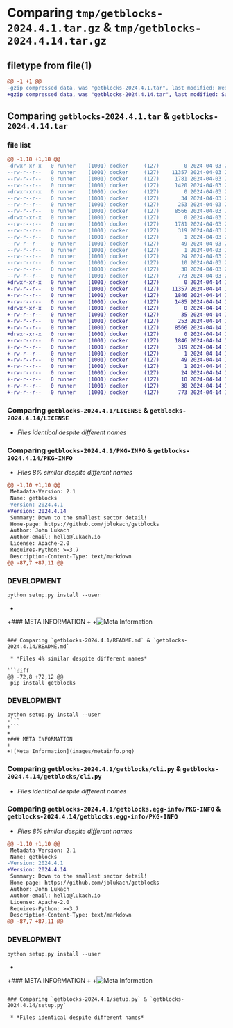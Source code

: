 # Comparing `tmp/getblocks-2024.4.1.tar.gz` & `tmp/getblocks-2024.4.14.tar.gz`

## filetype from file(1)

```diff
@@ -1 +1 @@
-gzip compressed data, was "getblocks-2024.4.1.tar", last modified: Wed Apr  3 23:45:56 2024, max compression
+gzip compressed data, was "getblocks-2024.4.14.tar", last modified: Sun Apr 14 13:07:12 2024, max compression
```

## Comparing `getblocks-2024.4.1.tar` & `getblocks-2024.4.14.tar`

### file list

```diff
@@ -1,18 +1,18 @@
-drwxr-xr-x   0 runner    (1001) docker     (127)        0 2024-04-03 23:45:56.589134 getblocks-2024.4.1/
--rw-r--r--   0 runner    (1001) docker     (127)    11357 2024-04-03 23:45:52.000000 getblocks-2024.4.1/LICENSE
--rw-r--r--   0 runner    (1001) docker     (127)     1781 2024-04-03 23:45:56.589134 getblocks-2024.4.1/PKG-INFO
--rw-r--r--   0 runner    (1001) docker     (127)     1420 2024-04-03 23:45:52.000000 getblocks-2024.4.1/README.md
-drwxr-xr-x   0 runner    (1001) docker     (127)        0 2024-04-03 23:45:56.589134 getblocks-2024.4.1/getblocks/
--rw-r--r--   0 runner    (1001) docker     (127)       34 2024-04-03 23:45:52.000000 getblocks-2024.4.1/getblocks/__init__.py
--rw-r--r--   0 runner    (1001) docker     (127)      253 2024-04-03 23:45:52.000000 getblocks-2024.4.1/getblocks/__main__.py
--rw-r--r--   0 runner    (1001) docker     (127)     8566 2024-04-03 23:45:52.000000 getblocks-2024.4.1/getblocks/cli.py
-drwxr-xr-x   0 runner    (1001) docker     (127)        0 2024-04-03 23:45:56.589134 getblocks-2024.4.1/getblocks.egg-info/
--rw-r--r--   0 runner    (1001) docker     (127)     1781 2024-04-03 23:45:56.000000 getblocks-2024.4.1/getblocks.egg-info/PKG-INFO
--rw-r--r--   0 runner    (1001) docker     (127)      319 2024-04-03 23:45:56.000000 getblocks-2024.4.1/getblocks.egg-info/SOURCES.txt
--rw-r--r--   0 runner    (1001) docker     (127)        1 2024-04-03 23:45:56.000000 getblocks-2024.4.1/getblocks.egg-info/dependency_links.txt
--rw-r--r--   0 runner    (1001) docker     (127)       49 2024-04-03 23:45:56.000000 getblocks-2024.4.1/getblocks.egg-info/entry_points.txt
--rw-r--r--   0 runner    (1001) docker     (127)        1 2024-04-03 23:45:56.000000 getblocks-2024.4.1/getblocks.egg-info/not-zip-safe
--rw-r--r--   0 runner    (1001) docker     (127)       24 2024-04-03 23:45:56.000000 getblocks-2024.4.1/getblocks.egg-info/requires.txt
--rw-r--r--   0 runner    (1001) docker     (127)       10 2024-04-03 23:45:56.000000 getblocks-2024.4.1/getblocks.egg-info/top_level.txt
--rw-r--r--   0 runner    (1001) docker     (127)       38 2024-04-03 23:45:56.589134 getblocks-2024.4.1/setup.cfg
--rw-r--r--   0 runner    (1001) docker     (127)      773 2024-04-03 23:45:52.000000 getblocks-2024.4.1/setup.py
+drwxr-xr-x   0 runner    (1001) docker     (127)        0 2024-04-14 13:07:12.687512 getblocks-2024.4.14/
+-rw-r--r--   0 runner    (1001) docker     (127)    11357 2024-04-14 13:07:08.000000 getblocks-2024.4.14/LICENSE
+-rw-r--r--   0 runner    (1001) docker     (127)     1846 2024-04-14 13:07:12.687512 getblocks-2024.4.14/PKG-INFO
+-rw-r--r--   0 runner    (1001) docker     (127)     1485 2024-04-14 13:07:08.000000 getblocks-2024.4.14/README.md
+drwxr-xr-x   0 runner    (1001) docker     (127)        0 2024-04-14 13:07:12.683512 getblocks-2024.4.14/getblocks/
+-rw-r--r--   0 runner    (1001) docker     (127)       35 2024-04-14 13:07:08.000000 getblocks-2024.4.14/getblocks/__init__.py
+-rw-r--r--   0 runner    (1001) docker     (127)      253 2024-04-14 13:07:08.000000 getblocks-2024.4.14/getblocks/__main__.py
+-rw-r--r--   0 runner    (1001) docker     (127)     8566 2024-04-14 13:07:08.000000 getblocks-2024.4.14/getblocks/cli.py
+drwxr-xr-x   0 runner    (1001) docker     (127)        0 2024-04-14 13:07:12.687512 getblocks-2024.4.14/getblocks.egg-info/
+-rw-r--r--   0 runner    (1001) docker     (127)     1846 2024-04-14 13:07:12.000000 getblocks-2024.4.14/getblocks.egg-info/PKG-INFO
+-rw-r--r--   0 runner    (1001) docker     (127)      319 2024-04-14 13:07:12.000000 getblocks-2024.4.14/getblocks.egg-info/SOURCES.txt
+-rw-r--r--   0 runner    (1001) docker     (127)        1 2024-04-14 13:07:12.000000 getblocks-2024.4.14/getblocks.egg-info/dependency_links.txt
+-rw-r--r--   0 runner    (1001) docker     (127)       49 2024-04-14 13:07:12.000000 getblocks-2024.4.14/getblocks.egg-info/entry_points.txt
+-rw-r--r--   0 runner    (1001) docker     (127)        1 2024-04-14 13:07:12.000000 getblocks-2024.4.14/getblocks.egg-info/not-zip-safe
+-rw-r--r--   0 runner    (1001) docker     (127)       24 2024-04-14 13:07:12.000000 getblocks-2024.4.14/getblocks.egg-info/requires.txt
+-rw-r--r--   0 runner    (1001) docker     (127)       10 2024-04-14 13:07:12.000000 getblocks-2024.4.14/getblocks.egg-info/top_level.txt
+-rw-r--r--   0 runner    (1001) docker     (127)       38 2024-04-14 13:07:12.687512 getblocks-2024.4.14/setup.cfg
+-rw-r--r--   0 runner    (1001) docker     (127)      773 2024-04-14 13:07:08.000000 getblocks-2024.4.14/setup.py
```

### Comparing `getblocks-2024.4.1/LICENSE` & `getblocks-2024.4.14/LICENSE`

 * *Files identical despite different names*

### Comparing `getblocks-2024.4.1/PKG-INFO` & `getblocks-2024.4.14/PKG-INFO`

 * *Files 8% similar despite different names*

```diff
@@ -1,10 +1,10 @@
 Metadata-Version: 2.1
 Name: getblocks
-Version: 2024.4.1
+Version: 2024.4.14
 Summary: Down to the smallest sector detail!
 Home-page: https://github.com/jblukach/getblocks
 Author: John Lukach
 Author-email: hello@lukach.io
 License: Apache-2.0
 Requires-Python: >=3.7
 Description-Content-Type: text/markdown
@@ -87,7 +87,11 @@
 ```
 
 ### DEVELOPMENT
 
 ```
 python setup.py install --user
 ```
+
+### META INFORMATION
+
+![Meta Information](images/metainfo.png)
```

### Comparing `getblocks-2024.4.1/README.md` & `getblocks-2024.4.14/README.md`

 * *Files 4% similar despite different names*

```diff
@@ -72,8 +72,12 @@
 pip install getblocks
 ```
 
 ### DEVELOPMENT
 
 ```
 python setup.py install --user
-```
+```
+
+### META INFORMATION
+
+![Meta Information](images/metainfo.png)
```

### Comparing `getblocks-2024.4.1/getblocks/cli.py` & `getblocks-2024.4.14/getblocks/cli.py`

 * *Files identical despite different names*

### Comparing `getblocks-2024.4.1/getblocks.egg-info/PKG-INFO` & `getblocks-2024.4.14/getblocks.egg-info/PKG-INFO`

 * *Files 8% similar despite different names*

```diff
@@ -1,10 +1,10 @@
 Metadata-Version: 2.1
 Name: getblocks
-Version: 2024.4.1
+Version: 2024.4.14
 Summary: Down to the smallest sector detail!
 Home-page: https://github.com/jblukach/getblocks
 Author: John Lukach
 Author-email: hello@lukach.io
 License: Apache-2.0
 Requires-Python: >=3.7
 Description-Content-Type: text/markdown
@@ -87,7 +87,11 @@
 ```
 
 ### DEVELOPMENT
 
 ```
 python setup.py install --user
 ```
+
+### META INFORMATION
+
+![Meta Information](images/metainfo.png)
```

### Comparing `getblocks-2024.4.1/setup.py` & `getblocks-2024.4.14/setup.py`

 * *Files identical despite different names*

